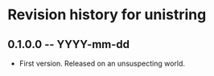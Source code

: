 # Revision history for unistring

## 0.1.0.0 -- YYYY-mm-dd

* First version. Released on an unsuspecting world.
